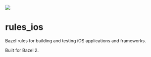 ![](https://github.com/ob/rules_ios/workflows/master/badge.svg)
# rules_ios
Bazel rules for building and testing iOS applications and frameworks.

Built for Bazel 2.
